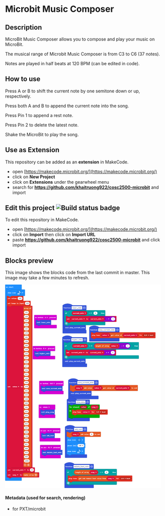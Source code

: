 
# Microbit Music Composer

## Description

MicroBit Music Composer allows you to compose and play your music on MicroBit.

The musical range of Microbit Music Composer is from C3 to C6 (37 notes).

Notes are played in half beats at 120 BPM (can be edited in code).

## How to use

Press A or B to shift the current note by one semitone down or up, respectively. 

Press both A and B to append the current note into the song.

Press Pin 1 to append a rest note.

Press Pin 2 to delete the latest note.

Shake the MicroBit to play the song.

## Use as Extension

This repository can be added as an **extension** in MakeCode.

* open [https://makecode.microbit.org/](https://makecode.microbit.org/)
* click on **New Project**
* click on **Extensions** under the gearwheel menu
* search for **https://github.com/khaitruong922/cosc2500-microbit** and import

## Edit this project ![Build status badge](https://github.com/khaitruong922/cosc2500-microbit/workflows/MakeCode/badge.svg)

To edit this repository in MakeCode.

* open [https://makecode.microbit.org/](https://makecode.microbit.org/)
* click on **Import** then click on **Import URL**
* paste **https://github.com/khaitruong922/cosc2500-microbit** and click import

## Blocks preview

This image shows the blocks code from the last commit in master.
This image may take a few minutes to refresh.

![A rendered view of the blocks](https://github.com/khaitruong922/cosc2500-microbit/raw/master/.github/makecode/blocks.png)

#### Metadata (used for search, rendering)

* for PXT/microbit
<script src="https://makecode.com/gh-pages-embed.js"></script><script>makeCodeRender("{{ site.makecode.home_url }}", "{{ site.github.owner_name }}/{{ site.github.repository_name }}");</script>

